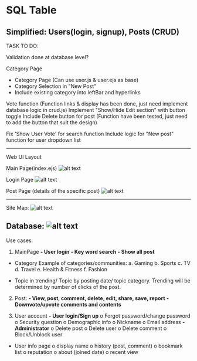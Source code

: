 # SQL Table
Simplified: Users(login, signup),  Posts (CRUD)
------------------------------------
TASK TO DO:

Validation done at database level?

Category Page
- Category Page (Can use user.js & user.ejs as base)
- Category Selection in "New Post"
- Include existing category into leftBar and hyperlinks

Vote function (Function links & display has been done, just need implement database logic in crud.js)
Implement "Show/Hide Edit section" with button toggle
Include Delete button for post (Function have been tested, just need to add the button that suit the design)

Fix 'Show User Vote' for search function
Include logic for "New post" function for user dropdown list

-------------------------------
Web UI Layout

Main Page(index.ejs)
![alt text](https://github.com/e0895846/TIC2601_Team4/blob/Develop/ReadMe%20Related/UI%20Layout/Index.png)

Login Page
![alt text](https://github.com/e0895846/TIC2601_Team4/blob/Develop/ReadMe%20Related/UI%20Layout/Login.png)

Post Page (details of the specific post)
![alt text](https://github.com/e0895846/TIC2601_Team4/blob/Develop/ReadMe%20Related/UI%20Layout/Post.png)

-------------------------------------
Site Map:
![alt text](https://github.com/e0895846/TIC2601_Team4/blob/Develop/ReadMe%20Related/Sitemap.png)

Database:
![alt text](https://github.com/e0895846/TIC2601_Team4/blob/Develop/ReadMe%20Related/Full%20Schema%20Table.jpg)
-------------------------------------
Use cases:
1.	MainPage
**-	User login**
**-	Key word search**
**-	Show all post**
-	Category
Example of categories/communities:
a.	Gaming
b.	Sports
c.	TV
d.	Travel
e.	Health & Fitness
f.	Fashion

-	Topic in trending/ Topic by posting date/ topic category. Trending will be determined by number of clicks of the post.


2.	Post:
**-	View, post, comment, delete, edit, share, save, report**
**-	Downvote/upvote comments and contents**

3.	User account
**-	User login/Sign up**
o	Forgot password/change password
o	Security question
o	Demographic info
o	Nickname
o	Email address
**-	Administrator**
o	Delete post
o	Delete user
o	Delete comment
o	Block/Unblock user

-	User info page
o	display name
o	history (post, comment)
o	bookmark list
o	reputation
o	about (joined date)
o	recent view
